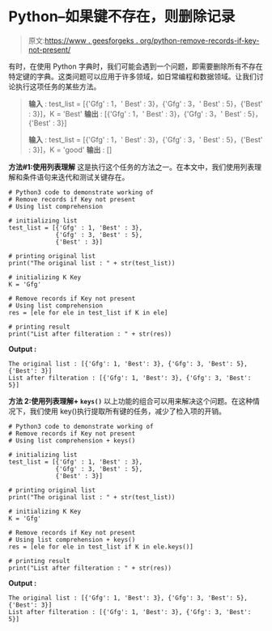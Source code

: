 # Python–如果键不存在，则删除记录

> 原文:[https://www . geesforgeks . org/python-remove-records-if-key-not-present/](https://www.geeksforgeeks.org/python-remove-records-if-key-not-present/)

有时，在使用 Python 字典时，我们可能会遇到一个问题，即需要删除所有不存在特定键的字典。这类问题可以应用于许多领域，如日常编程和数据领域。让我们讨论执行这项任务的某些方法。

> **输入** : test_list = [{'Gfg' : 1，' Best' : 3}，{'Gfg' : 3，' Best' : 5}，{'Best' : 3}]，K = 'Best'
> **输出** : [{'Gfg' : 1，' Best' : 3}，{'Gfg' : 3，' Best' : 5}，{'Best' : 3}]
> 
> **输入** : test_list = [{'Gfg' : 1，' Best' : 3}，{'Gfg' : 3，' Best' : 5}，{'Best' : 3}]，K = 'good'
> **输出** : []

**方法#1:使用列表理解**
这是执行这个任务的方法之一。在本文中，我们使用列表理解和条件语句来迭代和测试关键存在。

```
# Python3 code to demonstrate working of 
# Remove records if Key not present
# Using list comprehension

# initializing list
test_list = [{'Gfg' : 1, 'Best' : 3},
             {'Gfg' : 3, 'Best' : 5}, 
             {'Best' : 3}]

# printing original list 
print("The original list : " + str(test_list))

# initializing K Key
K = 'Gfg'

# Remove records if Key not present
# Using list comprehension
res = [ele for ele in test_list if K in ele]

# printing result 
print("List after filteration : " + str(res))
```

**Output :**

```
The original list : [{'Gfg': 1, 'Best': 3}, {'Gfg': 3, 'Best': 5}, {'Best': 3}]
List after filteration : [{'Gfg': 1, 'Best': 3}, {'Gfg': 3, 'Best': 5}]

```

**方法 2:使用列表理解+ `keys()`**
以上功能的组合可以用来解决这个问题。在这种情况下，我们使用 key()执行提取所有键的任务，减少了检入项的开销。

```
# Python3 code to demonstrate working of 
# Remove records if Key not present
# Using list comprehension + keys()

# initializing list
test_list = [{'Gfg' : 1, 'Best' : 3},
             {'Gfg' : 3, 'Best' : 5}, 
             {'Best' : 3}]

# printing original list 
print("The original list : " + str(test_list))

# initializing K Key
K = 'Gfg'

# Remove records if Key not present
# Using list comprehension + keys()
res = [ele for ele in test_list if K in ele.keys()]

# printing result 
print("List after filteration : " + str(res))
```

**Output :**

```
The original list : [{'Gfg': 1, 'Best': 3}, {'Gfg': 3, 'Best': 5}, {'Best': 3}]
List after filteration : [{'Gfg': 1, 'Best': 3}, {'Gfg': 3, 'Best': 5}]

```